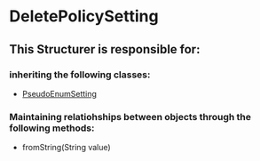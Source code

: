 # DeletePolicySetting
## This Structurer is responsible for:
### inheriting the following classes:
* [PseudoEnumSetting](../ServiceProviders/PseudoEnumSetting.md)
### Maintaining relatiohships between objects through the following methods: 
* fromString(String value)
